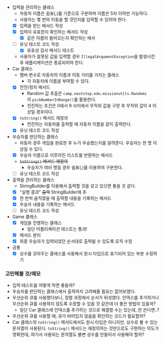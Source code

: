 - 입력을 관리하는 클래스
    - 자동차 이름은 쉼표(,)를 기준으로 구분하며 이름은 5자 이하만 가능하다.
    - 사용자는 몇 번의 이동을 할 것인지를 입력할 수 있어야 한다.
    - [x] 입력을 받는 메서드 작성
    - [x] 입력이 유효한지 확인하는 메서드 작성
      - [x] 같은 이름이 들어오는지 확인하는 메서 
    - [ ] 유닛 테스트 코드 작성
      - [x] 유효성 검사 메서드 테스트
    - 사용자가 잘못된 값을 입력할 경우 `IllegalArgumentException`을 발생시킨 후 애플리케이션은 종료되어야 한다.
- Car 클래스
    - 멤버 변수로 자동차의 이름과 이동 거리를 가지는 클래스
        - 각 자동차에 이름을 부여할 수 있다.
    - [x] 전진/정지 메서드
        - Random 값 추출은 `camp.nextstep.edu.missionutils.Randoms`의 `pickNumberInRange()`를 활용한다.
        - 전진하는 조건은 0에서 9 사이에서 무작위 값을 구한 후 무작위 값이 4 이상일 경우이다.
    - [x] `toString()` 메서드 재정의
        - 전진하는 자동차를 출력할 때 자동차 이름을 같이 출력한다.
    - [x] 유닛 테스트 코드 작성
- 우승자를 판단하는 클래스
    - 자동차 경주 게임을 완료한 후 누가 우승했는지를 알려준다. 우승자는 한 명 이상일 수 있다.
    - [x] 우승자 이름으로 이루어진 리스트를 반환하는 메서드
    - ~~`toString()` 메서드 재정의~~
        - 우승자가 여러 명일 경우 쉼표(,)를 이용하여 구분한다.
    - [ ] 유닛 테스트 코드 작성
- 출력을 관리하는 클래스
  - StringBuilder를 이용해서 출력할 것을 갖고 있으면 좋을 것 같다.
  - [x] "실행 결과" ~~출력~~ StringBuilder에 추
  - [x] 한 번씩 움직였을 때 출력할 내용을 기록하는 메서드
  - [x] 우승자 내용을 기록하는 메서드
  - [ ] 유닛 테스트 코드 작성
- Game 클래스
    - [x] 게임을 진행하는 클래스
      - 일단 어플리케이션 테스트는 통과!
    - [x] 메서드 분리
    - [x] 최종 우승자가 입력되었던 순서대로 출력될 수 있도록 로직 수정
- 공통
  - [x] 상수를 모아두는 클래스를 사용해서 원시 타입으로 표기되어 있는 부분 수정하기

### 고민해볼 것/메모
- 입력 테스트를 어떻게 하면 좋을까?
- 우승자를 판단하는 클래스에서 출력까지 고려해줄 필요는 없어보였다.
- 우선순위 큐를 사용했다보니, 정렬 과정에서 순서가 뒤섞였다. 인덱스를 추가하거나 우선순위 큐를 사용하지 않도록 수정할 수 있을 것 같은데 더 좋은 방법이 있을까?
  - 일단 Car 클래스에 인덱스를 추가하는 것으로 해결할 수는 있는데, 안 쓴다면..?
- 우선순위 큐를 사용할 때, 큐가 비어있지 않음을 확인하는 코드가 필요할까?
- Car 클래스의 `toString()` 메서드에서도 원시 타입은 아니지만, 상수로 볼 수 있는 문자열이 사용된다. `toString()` 메서드는 재정의하는 것만으로도 구현하는 의도가 명확한데, 여기서 사용되는 문자열도 불변 상수를 만들어서 사용해야 할까?